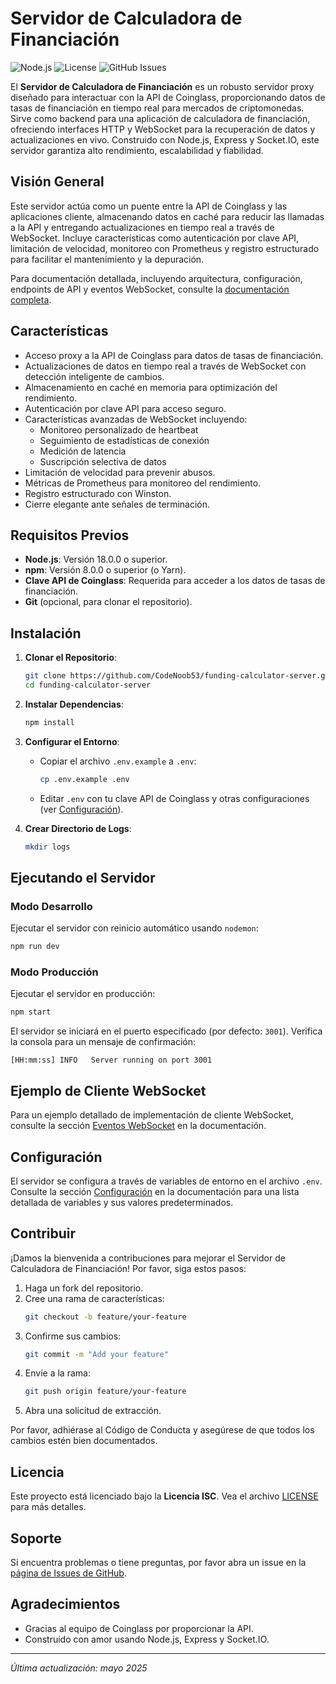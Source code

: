 # Servidor de Calculadora de Financiación

![Node.js](https://img.shields.io/badge/Node.js-18%2B-green.svg)
![License](https://img.shields.io/badge/License-ISC-blue.svg)
![GitHub Issues](https://img.shields.io/github/issues/CodeNoob53/funding-calculator-server.svg)

El **Servidor de Calculadora de Financiación** es un robusto servidor proxy diseñado para interactuar con la API de Coinglass, proporcionando datos de tasas de financiación en tiempo real para mercados de criptomonedas. Sirve como backend para una aplicación de calculadora de financiación, ofreciendo interfaces HTTP y WebSocket para la recuperación de datos y actualizaciones en vivo. Construido con Node.js, Express y Socket.IO, este servidor garantiza alto rendimiento, escalabilidad y fiabilidad.

## Visión General

Este servidor actúa como un puente entre la API de Coinglass y las aplicaciones cliente, almacenando datos en caché para reducir las llamadas a la API y entregando actualizaciones en tiempo real a través de WebSocket. Incluye características como autenticación por clave API, limitación de velocidad, monitoreo con Prometheus y registro estructurado para facilitar el mantenimiento y la depuración.

Para documentación detallada, incluyendo arquitectura, configuración, endpoints de API y eventos WebSocket, consulte la [documentación completa](../doc.md).

## Características

- Acceso proxy a la API de Coinglass para datos de tasas de financiación.
- Actualizaciones de datos en tiempo real a través de WebSocket con detección inteligente de cambios.
- Almacenamiento en caché en memoria para optimización del rendimiento.
- Autenticación por clave API para acceso seguro.
- Características avanzadas de WebSocket incluyendo:
  - Monitoreo personalizado de heartbeat
  - Seguimiento de estadísticas de conexión
  - Medición de latencia
  - Suscripción selectiva de datos
- Limitación de velocidad para prevenir abusos.
- Métricas de Prometheus para monitoreo del rendimiento.
- Registro estructurado con Winston.
- Cierre elegante ante señales de terminación.

## Requisitos Previos

- **Node.js**: Versión 18.0.0 o superior.
- **npm**: Versión 8.0.0 o superior (o Yarn).
- **Clave API de Coinglass**: Requerida para acceder a los datos de tasas de financiación.
- **Git** (opcional, para clonar el repositorio).

## Instalación

1. **Clonar el Repositorio**:
   ```bash
   git clone https://github.com/CodeNoob53/funding-calculator-server.git
   cd funding-calculator-server
   ```

2. **Instalar Dependencias**:
   ```bash
   npm install
   ```

3. **Configurar el Entorno**:
   - Copiar el archivo `.env.example` a `.env`:
     ```bash
     cp .env.example .env
     ```
   - Editar `.env` con tu clave API de Coinglass y otras configuraciones (ver [Configuración](../doc.md#configuration)).

4. **Crear Directorio de Logs**:
   ```bash
   mkdir logs
   ```

## Ejecutando el Servidor

### Modo Desarrollo
Ejecutar el servidor con reinicio automático usando `nodemon`:
```bash
npm run dev
```

### Modo Producción
Ejecutar el servidor en producción:
```bash
npm start
```

El servidor se iniciará en el puerto especificado (por defecto: `3001`). Verifica la consola para un mensaje de confirmación:
```
[HH:mm:ss] INFO   Server running on port 3001
```

## Ejemplo de Cliente WebSocket

Para un ejemplo detallado de implementación de cliente WebSocket, consulte la sección [Eventos WebSocket](../doc.md#ejemplo-de-cliente-websocket) en la documentación.

## Configuración

El servidor se configura a través de variables de entorno en el archivo `.env`. Consulte la sección [Configuración](../doc.md#configuration) en la documentación para una lista detallada de variables y sus valores predeterminados.

## Contribuir

¡Damos la bienvenida a contribuciones para mejorar el Servidor de Calculadora de Financiación! Por favor, siga estos pasos:

1. Haga un fork del repositorio.
2. Cree una rama de características:
   ```bash
   git checkout -b feature/your-feature
   ```
3. Confirme sus cambios:
   ```bash
   git commit -m "Add your feature"
   ```
4. Envíe a la rama:
   ```bash
   git push origin feature/your-feature
   ```
5. Abra una solicitud de extracción.

Por favor, adhiérase al Código de Conducta y asegúrese de que todos los cambios estén bien documentados.

## Licencia

Este proyecto está licenciado bajo la **Licencia ISC**. Vea el archivo [LICENSE](LICENSE) para más detalles.

## Soporte

Si encuentra problemas o tiene preguntas, por favor abra un issue en la [página de Issues de GitHub](https://github.com/CodeNoob53/funding-calculator-server/issues).

## Agradecimientos

- Gracias al equipo de Coinglass por proporcionar la API.
- Construido con amor usando Node.js, Express y Socket.IO.

---

*Última actualización: mayo 2025*